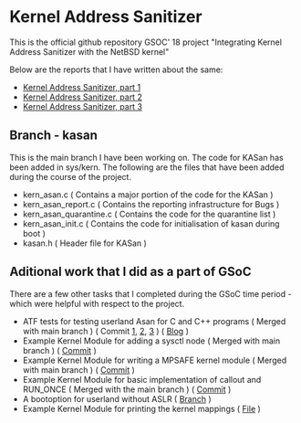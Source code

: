 # Kernel Address Sanitizer
This is the official github repository GSOC' 18 project "Integrating Kernel Address Sanitizer with the NetBSD kernel" 

Below are the reports that I have written about the same:

 - [Kernel Address Sanitizer, part 1](http://blog.netbsd.org/tnf/entry/gsoc_2018_reports_kernel_address)
 - [Kernel Address Sanitizer, part 2](http://blog.netbsd.org/tnf/entry/gsoc_2018_report_kernel_address)
 - [Kernel Address Sanitizer, part 3](http://blog.netbsd.org/tnf/entry/kernel_address_sanitizer_part_3)

## Branch - kasan
This is the main branch I have been working on. 
The code for KASan has been added in sys/kern. The following are the  files that have been added during the course of the project.

 - kern_asan.c ( Contains a major portion of the code for the KASan )
 - kern_asan_report.c ( Contains the reporting infrastructure for Bugs )
 - kern_asan_quarantine.c ( Contains the code for the quarantine list )
 - kern_asan_init.c ( Contains the code for initialisation of kasan during boot )
 - kasan.h ( Header file for KASan )

## Aditional work that I did as a part of GSoC
There are a few other tasks that I completed during the GSoC time period - which were helpful with respect to the project.

 
 - ATF tests for testing userland Asan for C and C++ programs ( Merged with main branch ) ( Commit [1](https://github.com/NetBSD/src/commit/e1c700be195789b84a971bf3db1d38b07b5dd971#diff-e98083658db8be5d33cec79dd58b7a7c), [2](https://github.com/NetBSD/src/commit/eddf6c479f88381caa7ddd9ed7bb498dbb9c935d#diff-e98083658db8be5d33cec79dd58b7a7c), [3](https://github.com/NetBSD/src/commit/4346dccf276c37a2bccfd3564e862641312709c9#diff-d6cfcc76f871c885609e4de13828ee59) ) ( [Blog](https://r3xnation.wordpress.com/2018/04/10/how-to-write-atf-tests-for-netbsd/) )
 - Example Kernel Module for adding a sysctl node ( Merged with main branch )  ( [Commit](https://github.com/NetBSD/src/commit/8348f4a8349be58e9c8d727257db0e162a1825c5#diff-2260bab32fff03c8311a5c7ebeb00055) )
 - Example Kernel Module for writing a MPSAFE kernel module ( Merged with main branch ) ( [Commit](https://github.com/NetBSD/src/commit/12fb4456c14bf75e00e653b6be0bc9a5fd8837d2#diff-2260bab32fff03c8311a5c7ebeb00055) )
 - Example Kernel Module for basic implementation of callout and RUN_ONCE ( Merged with the main branch ) ( [Commit](https://github.com/NetBSD/src/commit/e923d0a954a8c07633c6211d0ce5e4ea9aa8a1e6#diff-2260bab32fff03c8311a5c7ebeb00055) )
 - A bootoption for userland without ASLR ( [Branch](https://github.com/R3x/src/tree/boot_config/) )
 - Example Kernel Module for printing the kernel mappings  ( [File](https://github.com/R3x/src/tree/kasan/sys/modules/examples/kernel_map) )
